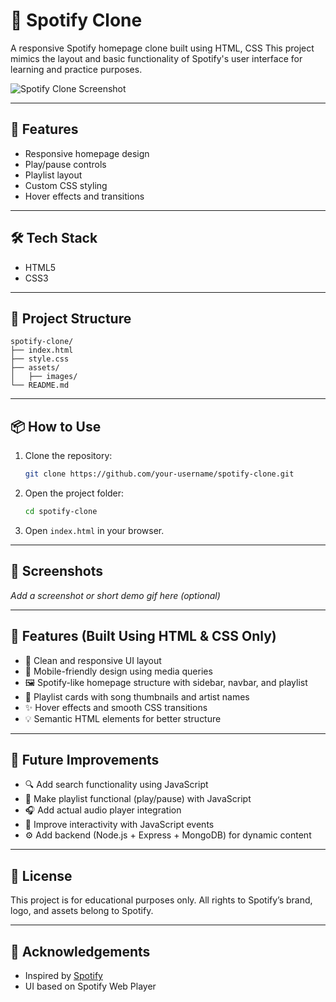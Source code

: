 # 🎵 Spotify Clone

A responsive Spotify homepage clone built using HTML, CSS This project mimics the layout and basic functionality of Spotify's user interface for learning and practice purposes.

![Spotify Clone Screenshot](screenshot.png)

---

## 🚀 Features

- Responsive homepage design  
- Play/pause controls  
- Playlist layout  
- Custom CSS styling   
- Hover effects and transitions  

---

## 🛠️ Tech Stack

- HTML5  
- CSS3  

---

## 📁 Project Structure

```
spotify-clone/
├── index.html
├── style.css
├── assets/
│   ├── images/
└── README.md
```

---

## 📦 How to Use

1. Clone the repository:
   ```bash
   git clone https://github.com/your-username/spotify-clone.git
   ```
2. Open the project folder:
   ```bash
   cd spotify-clone
   ```
3. Open `index.html` in your browser.

---

## 📸 Screenshots

_Add a screenshot or short demo gif here (optional)_

---

## 🚀 Features (Built Using HTML & CSS Only)

- 🎨 Clean and responsive UI layout
- 📱 Mobile-friendly design using media queries
- 🖼️ Spotify-like homepage structure with sidebar, navbar, and playlist
- 🎵 Playlist cards with song thumbnails and artist names
- ✨ Hover effects and smooth CSS transitions
- 💡 Semantic HTML elements for better structure

---

## 🔮 Future Improvements

- 🔍 Add search functionality using JavaScript
- 🧠 Make playlist functional (play/pause) with JavaScript
- 🎧 Add actual audio player integration
- 🔄 Improve interactivity with JavaScript events
- ⚙️ Add backend (Node.js + Express + MongoDB) for dynamic content


---

## 📄 License

This project is for educational purposes only. All rights to Spotify’s brand, logo, and assets belong to Spotify.

---

## 🙌 Acknowledgements

- Inspired by [Spotify](https://spotify.com)  
- UI based on Spotify Web Player
